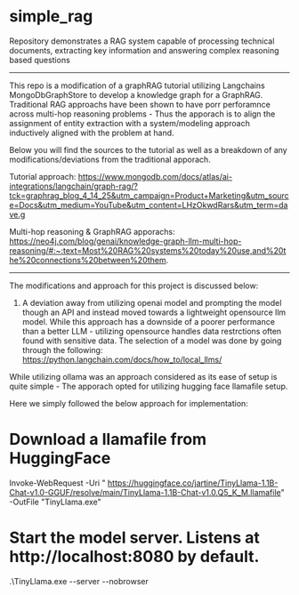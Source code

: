 # simple_rag
Repository demonstrates a RAG system capable of processing technical documents, extracting key information and answering complex reasoning based questions 


---------------------------------------------------------------------------------------------------------------------------------------------------------------

This repo is a modification of a graphRAG tutorial utilizing Langchains MongoDbGraphStore to develop a knowledge graph for a GraphRAG.
Traditional RAG approachs have been shown to have porr perforamnce across multi-hop reasoning problems - Thus the apporach is to align the assignment
of entity extraction with a system/modeling approach inductively aligned with the problem at hand.


Below you will find the sources to the tutorial as well as a breakdown of any modifications/deviations from the traditional apporach.


Tutorial approach: https://www.mongodb.com/docs/atlas/ai-integrations/langchain/graph-rag/?tck=graphrag_blog_4_14_25&utm_campaign=Product+Marketing&utm_source=Docs&utm_medium=YouTube&utm_content=LHzOkwdRars&utm_term=dave.g


Multi-hop reasoning & GraphRAG apporachs: https://neo4j.com/blog/genai/knowledge-graph-llm-multi-hop-reasoning/#:~:text=Most%20RAG%20systems%20today%20use,and%20the%20connections%20between%20them.


---------------------------------------------------------------------------------------------------------------------------------------------------------------

The modifications and approach for this project is discussed below:

1. A deviation away from utilizing openai model and prompting the model though an API and instead moved towards a lightweight opensource llm model. While this approach has a downside of a poorer performance than a better LLM - utilizing opensource handles data restrctions often found with sensitive data. The selection of a model was done by going through the following: https://python.langchain.com/docs/how_to/local_llms/

While utilizing ollama was an approach considered as its ease of setup is quite simple - The apporach opted for utilizing hugging face llamafile setup.

Here we simply followed the below approach for implementation:

# Download a llamafile from HuggingFace
Invoke-WebRequest -Uri " https://huggingface.co/jartine/TinyLlama-1.1B-Chat-v1.0-GGUF/resolve/main/TinyLlama-1.1B-Chat-v1.0.Q5_K_M.llamafile" -OutFile "TinyLlama.exe" 

# Start the model server. Listens at http://localhost:8080 by default.
.\TinyLlama.exe --server --nobrowser